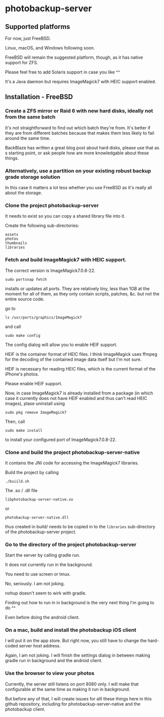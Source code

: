 # photobackup-server

## Supported platforms

For now, just FreeBSD.

Linux, macOS, and Windows following soon.

FreeBSD will remain the suggested platform, though, as it has native support for ZFS.

Please feel free to add Solaris support in case you like ^^

It's a Java daemon but requires ImageMagick7 with HEIC support enabled.

## Installation - FreeBSD

### Create a ZFS mirror or Raid 6 with new hard disks, ideally not from the same batch

It's not straightforward to find out which batch they're from. It's better if they are
from different batches because that makes them less likely to fail around the same time.

BackBlaze has written a great blog post about hard disks, please use that as s starting
point, or ask people how are more knowledgable about these things.

### Alternatively, use a partition on your existing robust backup grade storage solution

In this case it matters a lot less whether you use FreeBSD as it's really all about the storage.

### Clone the project photobackup-server

It needs to exist so you can copy a shared library file into it.

Create the following sub-directories:

    assets
    photos
    thumbnails
    libraries

### Fetch and build ImageMagick7 with HEIC support.

The correct version is ImageMagick7.0.8-22.

    sudo portsnap fetch

installs or updates all ports. They are relatively tiny, less than 1GB at the moment for all of them, as they only contain scripts, patches, &c. but not the entire source code.

go to 

    ls /usr/ports/graphics/ImageMagick7

and call

    sudo make config

The config dialog will allow you to enable HEIF support.

HEIF is the container format of HEIC files. I think ImageMagick uses ffmpeg for the decoding of the contained image data itself but I'm not sure.

HEIF is necessary for reading HEIC files, which is the current format of the iPhone's photos.

Please enable HEIF support.

Now, in case ImageMagick7 is already installed from a package (in which case it currently does not have HEIF enabled and thus can't read HEIC images), plase uninstall using

    sudo pkg remove ImageMagick7

Then, call

    sudo make install

to install your configured port of ImageMagick7.0.8-22.

### Clone and build the project photobackup-server-native

It contains the JNI code for accessing the ImageMagick7 libraries.

Build the project by calling

    ./buiild.sh

The .so / .dll file

    libphotobackup-server-native.so
    
or

    photobackup-server-native.dll

thus created in build/ needs to be copied in to the ```libraries``` sub-directory of the photobackup-server project.

### Go to the directory of the project photobackup-server

Start the server by calling gradle run.

It does not currently run in the background.

You need to use screen or tmux.

No, seriously. I am not joking.

nohup doesn't seem to wirk with gradle.

Finding out how to run in in background is the very next thing I'm going to do ^^

Even before doing the android client.

### On a mac, build and install the photobackup iOS client

I will put it on the app store. But right now, you still have to change the hard-coded server host address.

Again, I am not joking. I will finish the settings dialog in between making gradle run in background and the android client.

### Use the browser to view your photos

Currently, the server still listens on port 8080 only. I will make that configurable at the same time as making it run in background.

But before any of that, I will create issues for alll these things here in this github repository, including for photobackup-server-native and the photobackup client.
